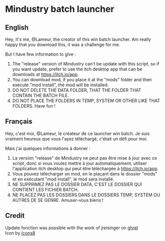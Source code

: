 # Mindustry batch launcher

## English

Hey, it's me, @Lameur, the creator of this win batch launcher.
Am really happy that you download this, it was a challenge for me.

But I have few information to give :

1. The "release" version of Mindustry can't be update with this script, so if you want update, prefer to use the itch desktop app that can be downloads at <https://itch.io/app>.
2. You can download mod, if you place it at the "mods" folder and then execute "mod install", the mod will be installed.
3. DO NOT DELETE THE DATA FOLDER, THAT THE FOLDER THAT CONTAIN THE BATCH FILE.
4. DO NOT PLACE THE FOLDERS IN TEMP, SYSTEM OR OTHER LIKE THAT FOLDERS.
Have fun !

## Français

Hey, c'est moi, @Lameur, le créateur de ce launcher win batch.
Je suis vraiment heureux que vous l'ayez téléchargé, c'était un défi pour moi.

Mais j'ai quelques informations à donner :

1. La version "release" de Mindustry ne peut pas être mise à jour avec ce script, donc si vous voulez mettre à jour automatiquement, utiliser l'application itch desktop qui peut être téléchargée à <https://itch.io/app>.
2. Vous pouvez télécharger un mod, en le plaçant dans le dossier "mods" et en exécutant "mod install", le mod sera installé.
3. NE SUPPRIMEZ PAS LE DOSSIER DATA, C'EST LE DOSSIER QUI CONTIENT LES FICHIER BATCH.
4. NE PLACEZ PAS LES DOSSIERS DANS LE DOSSIERS TEMP, SYSTEM OU AUTRES DE SE GENRE.
Amuser-vous biens !

## Credit

Update fonction was possible with the work of jreisinger on [ghrel](https://github.com/jreisinger/ghrel)  
Icon by [Icons8](https://icons8.com)
